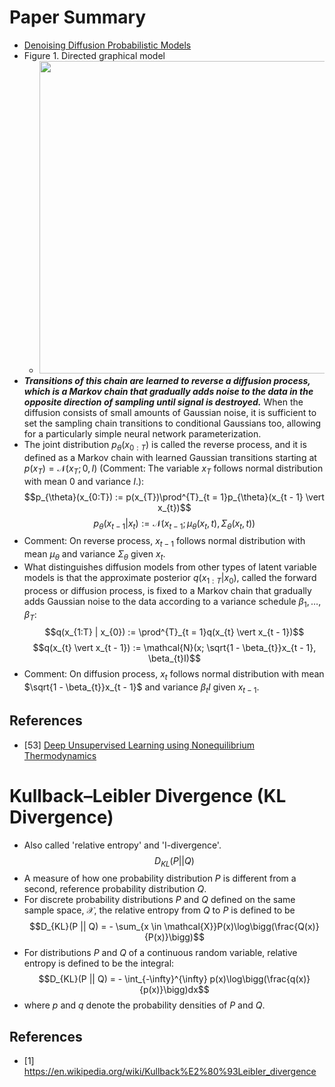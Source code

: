# Paper Summary
- [Denoising Diffusion Probabilistic Models](https://arxiv.org/pdf/2006.11239.pdf)
- Figure 1. Directed graphical model
    - <img src="https://hojonathanho.github.io/diffusion/assets/img/pgm_diagram_xarrow.png" width="500">
- ***Transitions of this chain are learned to reverse a diffusion process, which is a Markov chain that gradually adds noise to the data in the opposite direction of sampling until signal is destroyed.*** When the diffusion consists of small amounts of Gaussian noise, it is sufficient to set the sampling chain transitions to conditional Gaussians too, allowing for a particularly simple neural network parameterization.
- The joint distribution $p_{\theta}(x_{0:T})$ is called the reverse process, and it is defined as a Markov chain with learned Gaussian transitions starting at $p(x_{T}) = \mathcal{N}(x_{T};0,I)$ (Comment: The variable $x_{T}$ follows normal distribution with mean $0$ and variance $I$.):
$$p_{\theta}(x_{0:T}) := p(x_{T})\prod^{T}_{t = 1}p_{\theta}(x_{t - 1} \vert x_{t})$$
$$p_{\theta}(x_{t - 1} \vert x_{t}) := \mathcal{N}(x_{t - 1}; \mu_{\theta}(x_{t}, t), \Sigma_{\theta}(x_{t}, t))$$
- Comment: On reverse process, $x_{t - 1}$ follows normal distribution with mean $\mu_{\theta}$ and variance $\Sigma_{\theta}$ given $x_{t}$.
- What distinguishes diffusion models from other types of latent variable models is that the approximate posterior $q(x_{1:T} | x_{0})$, called the forward process or diffusion process, is fixed to a Markov chain that gradually adds Gaussian noise to the data according to a variance schedule $β_{1}, \ldots, β_{T}$:
$$q(x_{1:T} | x_{0}) := \prod^{T}_{t = 1}q(x_{t} \vert x_{t - 1})$$
$$q(x_{t} \vert x_{t - 1}) := \mathcal{N}(x; \sqrt{1 - \beta_{t}}x_{t - 1}, \beta_{t}I)$$
- Comment: On diffusion process, $x_{t}$ follows normal distribution with mean $\sqrt{1 - \beta_{t}}x_{t - 1}$ and variance $\beta_{t}I$ given $x_{t - 1}$.
## References
- [53] [Deep Unsupervised Learning using Nonequilibrium Thermodynamics](https://arxiv.org/pdf/1503.03585.pdf)

# Kullback–Leibler Divergence (KL Divergence)
- Also called 'relative entropy' and 'I-divergence'.
$$D_{KL}(P || Q)$$
- A measure of how one probability distribution $P$ is different from a second, reference probability distribution $Q$.
- For discrete probability distributions $P$ and $Q$ defined on the same sample space, $\mathcal{X}$, the relative entropy from $Q$ to $P$ is defined to be
$$D_{KL}(P || Q) = - \sum_{x \in \mathcal{X}}P(x)\log\bigg(\frac{Q(x)}{P(x)}\bigg)$$
- For distributions $P$ and $Q$ of a continuous random variable, relative entropy is defined to be the integral:
$$D_{KL}(P || Q) = - \int_{-\infty}^{\infty} p(x)\log\bigg(\frac{q(x)}{p(x)}\bigg)dx$$
- where $p$ and $q$ denote the probability densities of $P$ and $Q$.
## References
- [1] https://en.wikipedia.org/wiki/Kullback%E2%80%93Leibler_divergence